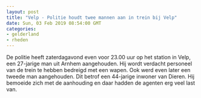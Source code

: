 ```yaml
---
layout: post
title: "Velp - Politie houdt twee mannen aan in trein bij Velp"
date: Sun, 03 Feb 2019 08:54:00 GMT
categories: 
- gelderland 
- rheden 
---
```


De politie heeft zaterdagavond even voor 23.00 uur op het station in Velp, een 27-jarige man uit Arnhem aangehouden. Hij wordt verdacht personeel van de trein te hebben bedreigd met een wapen. Ook werd even later een tweede man aangehouden. Dit betrof een 44-jarige inwoner van Dieren. Hij bemoeide zich met de aanhouding en daar hadden de agenten erg veel last van.

